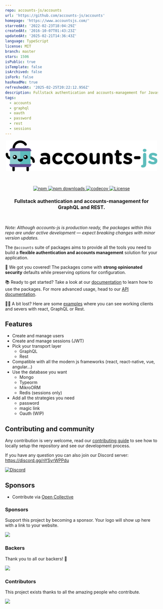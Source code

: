```yaml
---
repo: accounts-js/accounts
url: 'https://github.com/accounts-js/accounts'
homepage: 'https://www.accountsjs.com/'
starredAt: '2022-02-23T18:04:29Z'
createdAt: '2016-10-07T01:43:23Z'
updatedAt: '2025-02-21T14:36:43Z'
language: TypeScript
license: MIT
branch: master
stars: 1506
isPublic: true
isTemplate: false
isArchived: false
isFork: false
hasReadMe: true
refreshedAt: '2025-02-25T20:22:12.956Z'
description: Fullstack authentication and accounts-management for Javascript.
tags:
  - accounts
  - graphql
  - oauth
  - password
  - rest
  - sessions
---
```


<p align="center">
  <a href="https://www.accountsjs.com">
    <img alt="accounts-js logo" src="https://github.com/accounts-js/accounts/blob/master/website/static/img/logo.png?raw=true" width="500">
  </a>
</p>

<br>

<p align="center">
  <a href="https://www.npmjs.com/package/@accounts/server">
   <img alt="npm" src="https://img.shields.io/npm/v/@accounts/server">
  </a>
  <a href="https://www.npmjs.com/package/@accounts/server">
   <img alt="npm downloads" src="https://img.shields.io/npm/dm/@accounts/server">
  </a>
  <a href="https://codecov.io/gh/accounts-js/accounts">
   <img alt="codecov" src="https://img.shields.io/codecov/c/github/accounts-js/accounts">
  </a>
  <a href="https://github.com/accounts-js/accounts/blob/master/LICENSE">
   <img alt="License" src="https://img.shields.io/github/license/accounts-js/accounts">
  </a>
</p>

<h3 align="center">
  Fullstack authentication and accounts-management for GraphQL and REST.
</h3>

<br>

_Note: Although accounts-js is production ready, the packages within this repo are under active development — expect breaking changes with minor version updates._

The `@accounts` suite of packages aims to provide all the tools you need to build a **flexible authentication and accounts management** solution for your application.

🔐 We got you covered! The packages come with **strong opinionated security** defaults while preserving options for configuration.

📚 Ready to get started? Take a look at our [documentation](https://www.accountsjs.com/docs/introduction) to learn how to use the packages. For more advanced usage, head to our [API documentation](https://www.accountsjs.com/docs/api/server/index).

🙋‍♀️ A bit lost? Here are some [examples](https://github.com/accounts-js/accounts/tree/master/examples) where you can see working clients and severs with react, GraphQL or Rest.

## Features

- Create and manage users
- Create and manage sessions (JWT)
- Pick your transport layer
  - GraphQL
  - Rest
- Compatible with all the modern js frameworks (react, react-native, vue, angular...)
- Use the database you want
  - Mongo
  - Typeorm
  - MikroORM
  - Redis (sessions only)
- Add all the strategies you need
  - password
  - magic link
  - Oauth (WIP)

## Contributing and community

Any contribution is very welcome, read our [contributing guide](CONTRIBUTING.md) to see how to locally setup the repository and see our development process.

If you have any question you can also join our Discord server: https://discord.gg/nYSyrWPPdu

[![Discord](https://github.com/darkbasic/accounts/assets/1047358/683b86e4-4553-4d5b-a338-089be4936f2e)](https://discord.gg/nYSyrWPPdu)

## Sponsors

- Contribute via [Open Collective](https://opencollective.com/accounts-js)

### Sponsors

Support this project by becoming a sponsor. Your logo will show up here with a link to your website.

<a href="https://github.com/accounts-js/accounts/graphs/contributors"><img src="https://opencollective.com/accounts-js/sponsors.svg?width=890" /></a>

### Backers

Thank you to all our backers! 🙏

<a href="https://opencollective.com/accounts-js#backers" target="_blank"><img src="https://opencollective.com/accounts-js/backers.svg?width=890" /></a>

### Contributors

This project exists thanks to all the amazing people who contribute.

<a href="https://github.com/accounts-js/accounts/graphs/contributors"><img src="https://opencollective.com/accounts-js/contributors.svg?width=890" /></a>
